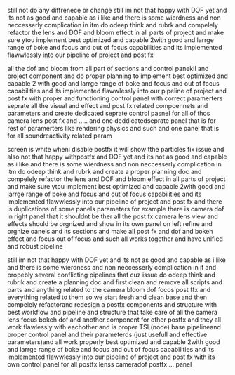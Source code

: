 still not do any diffrenece or change
still im not that happy with DOF yet and its not as good and capable as i like and there is some wierdness and non neccesserly complication in itm  do odeep think and rubrk and compelely refactor the lens and DOF and bloom effect in all parts of project and make sure ytou implement best optimized and capable 2with good and larrge range of boke and focus and out of focus capabilities and its implemented flawwlessly into our pipeline  of project and post fx


all the dof and bloom from all part of sections and control panekll and project component
and do proper planning to implement best optimized and capable 2 with good and larrge range of boke and focus and out of focus capabilities and its implemented flawwlessly into our pipeline of project and post fx with proper and functioning control panel with correct paramerters
seprate all the visual and effect and post fx related compoennets and parameters and create dedicated seprate control pasnel for all of thos camera lens post fx and .....
and one deddicatedseprate panel that is for rest of paramerters like rendering physics and such 
and one panel that is for all soundreactivity related param

screen is white wheni disable postfx it will show tthe particles fix issue
and also  not that happy withpostfx and DOF yet and its not as good and capable as i like and there is some wierdness and non neccesserly complication in itm  do odeep think and rubrk and create a proper planning doc and compelely refactor the lens and DOF and bloom effect in all parts of project and make sure ytou implement best optimized and capable 2with good and larrge range of boke and focus and out of focus capabilities and its implemented flawwlessly into our pipeline  of project and post fx
and there is duplications of some panels parameters for example there is camera dof in right panel that it shouldnt be ther all the post fx camera lens view and effects should be orgnized and show in its own panel on left refine and orgnize oanels and its sections and make all post fx and dof and bokeh effect and focus out of focus and such all works together and have unified and robust pipeline 


still im not that happy with DOF yet and its not as good and capable as i like and there is some wierdness and non neccesserly complication in it and propebly  several conflicting pipelines that cuz issue   do odeep think and rubrik and create a planning doc and first clean and  remove all scripts and parts and anything related to the  camera bloom dof focos post ffx and everything related to them so we start fresh and clean base and then compelely refactorand redesign a postfx components and structure with best workflow and pipeline and structure that take care of all the camera lens focus bokeh dof and another component for other postfx and they all work flawlessly with eachother and ia proper TSL(node) base pipelineand proper control panel and their parameterds (just usefull and effective parameters)and all work properly best optimized and capable 2with good and larrge range of boke and focus and out of focus capabilities and its implemented flawwlessly into our pipeline  of project and post fx
with its own control panel for all postfx lenss cameradof postfx ... panel